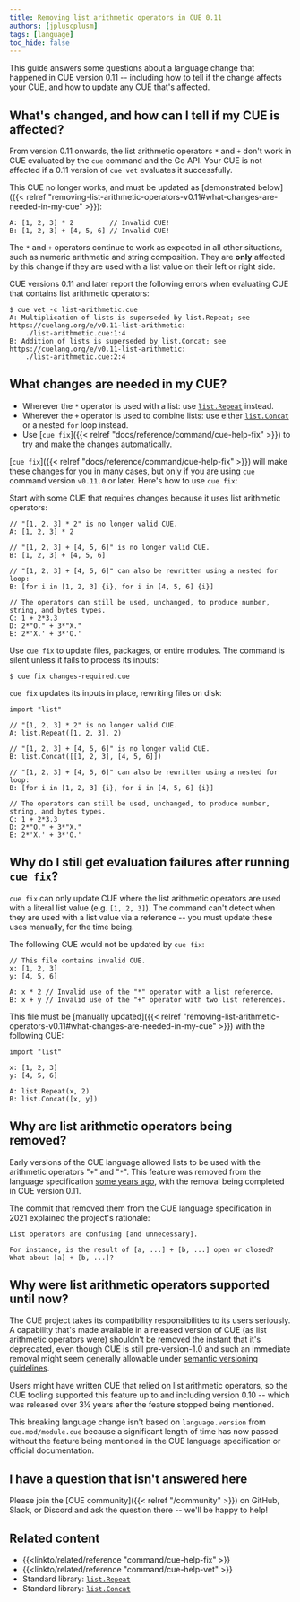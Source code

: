 ```yaml
---
title: Removing list arithmetic operators in CUE 0.11
authors: [jpluscplusm]
tags: [language]
toc_hide: false
---
```


This guide answers some questions about a language change that happened in CUE
version 0.11 -- including how to tell if the change affects your CUE, and how
to update any CUE that's affected.

## What's changed, and how can I tell if my CUE is affected?

From version 0.11 onwards, the list arithmetic operators `*` and `+` don't work
in CUE evaluated by the `cue` command and the Go API.
Your CUE is not affected if a 0.11 version of `cue vet` evaluates it successfully.

<!--more-->

This CUE no longer works, and must be updated as
[demonstrated below]({{< relref "removing-list-arithmetic-operators-v0.11#what-changes-are-needed-in-my-cue" >}}):

```` { .cue title="list-arithmetic.cue" }
A: [1, 2, 3] * 2         // Invalid CUE!
B: [1, 2, 3] + [4, 5, 6] // Invalid CUE!
````

The `*` and `+` operators continue to work as expected in all other situations,
such as numeric arithmetic and string composition.
They are **only** affected by this change if they are used with a list value on
their left or right side.

CUE versions 0.11 and later report the following errors when evaluating CUE
that contains list arithmetic operators:

```` { .text title="TERMINAL" data-copy="cue vet -c list-arithmetic.cue" }
$ cue vet -c list-arithmetic.cue
A: Multiplication of lists is superseded by list.Repeat; see https://cuelang.org/e/v0.11-list-arithmetic:
    ./list-arithmetic.cue:1:4
B: Addition of lists is superseded by list.Concat; see https://cuelang.org/e/v0.11-list-arithmetic:
    ./list-arithmetic.cue:2:4
````

## What changes are needed in my CUE?

- Wherever the `*` <!--vim*--> operator is used with a list:
  use [`list.Repeat`](/go/pkg/list#Repeat) instead.
- Wherever the `+` operator is used to combine lists:
  use either [`list.Concat`](/go/pkg/list#Concat) or a nested `for` loop instead.
- Use [`cue fix`]({{< relref "docs/reference/command/cue-help-fix" >}}) to try
  and make the changes automatically.

[`cue fix`]({{< relref "docs/reference/command/cue-help-fix" >}})
will make these changes for you in many cases, but only if you are using `cue`
command version `v0.11.0` or later. Here's how to use `cue fix`:

Start with some CUE that requires changes because it uses list arithmetic operators:

```` { .cue title="changes-required.cue" }
// "[1, 2, 3] * 2" is no longer valid CUE.
A: [1, 2, 3] * 2

// "[1, 2, 3] + [4, 5, 6]" is no longer valid CUE.
B: [1, 2, 3] + [4, 5, 6]

// "[1, 2, 3] + [4, 5, 6]" can also be rewritten using a nested for loop:
B: [for i in [1, 2, 3] {i}, for i in [4, 5, 6] {i}]

// The operators can still be used, unchanged, to produce number, string, and bytes types.
C: 1 + 2*3.3
D: 2*"O." + 3*"X."
E: 2*'X.' + 3*'O.'
````

Use `cue fix` to update files, packages, or entire modules.
The command is silent unless it fails to process its inputs:

```` { .text title="TERMINAL" data-copy="cue fix changes-required.cue" }
$ cue fix changes-required.cue
````

`cue fix` updates its inputs in place, rewriting files on disk:

```` { .cue title="changes-required.cue" }
import "list"

// "[1, 2, 3] * 2" is no longer valid CUE.
A: list.Repeat([1, 2, 3], 2)

// "[1, 2, 3] + [4, 5, 6]" is no longer valid CUE.
B: list.Concat([[1, 2, 3], [4, 5, 6]])

// "[1, 2, 3] + [4, 5, 6]" can also be rewritten using a nested for loop:
B: [for i in [1, 2, 3] {i}, for i in [4, 5, 6] {i}]

// The operators can still be used, unchanged, to produce number, string, and bytes types.
C: 1 + 2*3.3
D: 2*"O." + 3*"X."
E: 2*'X.' + 3*'O.'
````

## Why do I still get evaluation failures after running `cue fix`?

`cue fix` can only update CUE where the list arithmetic operators are used with
a literal list value (e.g. `[1, 2, 3]`). The command can't detect when they
are used with a list value via a reference -- you must update these uses
manually, for the time being.

The following CUE would not be updated by `cue fix`:

```` { .cue title="references.cue" }
// This file contains invalid CUE.
x: [1, 2, 3]
y: [4, 5, 6]

A: x * 2 // Invalid use of the "*" operator with a list reference.
B: x + y // Invalid use of the "+" operator with two list references.
````

This file must be
[manually updated]({{< relref "removing-list-arithmetic-operators-v0.11#what-changes-are-needed-in-my-cue" >}})
with the following CUE:

```` { .cue title="references.cue" }
import "list"

x: [1, 2, 3]
y: [4, 5, 6]

A: list.Repeat(x, 2)
B: list.Concat([x, y])
````
## Why are list arithmetic operators being removed?
<!-- TODO(jcm): move to a separate page, cf https://cuelang.org/cl/1200357/comment/9a648a4e_2a2d2c90/ -->

Early versions of the CUE language allowed lists to be used with the arithmetic
operators "`+`" and "`*`". This feature was removed from the language specification
[some years ago](https://github.com/cue-lang/cue/commit/172f0060cd405f30c5873b793e44300e1a3588cb),
with the removal being completed in CUE version 0.11.

The commit that removed them from the CUE language specification in 2021
explained the project's rationale:

```
List operators are confusing [and unnecessary].

For instance, is the result of [a, ...] + [b, ...] open or closed?
What about [a] + [b, ...]?
```

## Why were list arithmetic operators supported until now?
<!-- TODO(jcm): move to a separate page, cf https://cuelang.org/cl/1200357/comment/9a648a4e_2a2d2c90/ -->

The CUE project takes its compatibility responsibilities to its users
seriously. A capability that's made available in a released version of CUE (as
list arithmetic operators were) shouldn't be removed the instant that it's
deprecated, even though CUE is still pre-version-1.0 and such an immediate
removal might seem generally allowable under
[semantic versioning guidelines](https://semver.org/#spec-item-5).

Users might have written CUE that relied on list arithmetic operators, so
the CUE tooling supported this feature up to and including version 0.10 --
which was released over 3½ years after the feature stopped being mentioned.

This breaking language change isn't based on `language.version` from
`cue.mod/module.cue` because a significant length of time has now passed
without the feature being mentioned in the CUE language specification or
official documentation.

## I have a question that isn't answered here

Please join the [CUE community]({{< relref "/community" >}}) on GitHub, Slack,
or Discord and ask the question there -- we'll be happy to help!

## Related content

- {{<linkto/related/reference "command/cue-help-fix" >}}
- {{<linkto/related/reference "command/cue-help-vet" >}}
- Standard library: [`list.Repeat`](/go/pkg/list#Repeat)
- Standard library: [`list.Concat`](/go/pkg/list#Concat)

